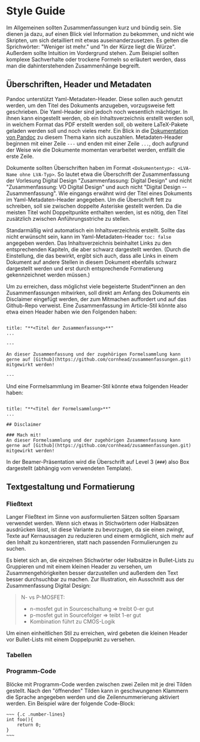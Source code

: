 # Style Guide

Im Allgemeinen sollten Zusammenfassungen kurz und bündig sein. Sie dienen ja dazu, auf einen Blick viel Information zu bekommen, und nicht wie Skripten, um sich detailliert mit etwas auseinanderzusetzen. Es gelten die Sprichwörter: "Weniger ist mehr." und "In der Kürze liegt die Würze". Außerdem sollte Intuition im Vordergrund stehen. Zum Beispiel sollten komplexe Sachverhalte oder trockene Formeln so erläutert werden, dass man die dahinterstehenden Zusammenhänge begreift. 

## Überschriften, Header und Metadaten

Pandoc unterstützt Yaml-Metadaten-Header. Diese sollen auch genutzt werden, um den Titel des Dokuments anzugeben, vorzugsweise fett geschrieben. Die Yaml-Header sind jedoch noch wesentlich mächtiger. In ihnen kann eingestellt werden, ob ein Inhaltsverzeichnis erstellt werden soll, in welchem Format das PDF erstellt werden soll, ob weitere LaTeX-Pakete geladen werden soll und noch vieles mehr. Ein Blick in die [Dokumentation von Pandoc](https://pandoc.org/MANUAL.html#pandocs-markdown) zu diesem Thema kann sich auszahlen. Metadaten-Header beginnen mit einer Zeile `---` und enden mit einer Zeile `...`, doch aufgrund der Weise wie die Dokumente momentan verarbeitet werden, entfällt die erste Zeile.

Dokumente sollten Überschriften haben im Format `<Dokumententyp>: <LVA-Name ohne LVA-Typ>`. So lautet etwa die Überschrift der Zusammenfassung der Vorlesung Digital Design "Zusammenfassung: Digital Design" und nicht "Zusammenfassung: VO Digital Design" und auch nicht "Digital Design -- Zusammenfassung". Wie eingangs erwähnt wird der Titel eines Dokuments im Yaml-Metadaten-Header angegeben. Um die Überschrift fett zu schreiben, soll sie zwischen doppelte Asteriske gestellt werden. Da die meisten Titel wohl Doppeltpunkte enthalten werden, ist es nötig, den Titel zusätzlich zwischen Anführungsstriche zu stellen.

Standarmäßig wird automatisch ein Inhaltsverzeichnis erstellt. Sollte das nicht erwünscht sein, kann im Yaml-Metadaten-Header `toc: false` angegeben werden. Das Inhaltsverzeichnis beinhaltet Links zu den entsprechenden Kapiteln, die aber schwarz dargestellt werden. (Durch die Einstellung, die das bewirkt, ergibt sich auch, dass alle Links in einem Dokument auf andere Stellen in diesem Dokument ebenfalls schwarz dargestellt werden und erst durch entsprechende Formatierung gekennzeichnet werden müssen.)

Um zu erreichen, dass möglichst viele begeisterte Student*innen an den Zusammenfassungen mitwirken, soll direkt am Anfang des Dokuments ein Disclaimer eingefügt werden, der zum Mitmachen auffordert und auf das Github-Repo verweist.
Eine Zusammenfassung im Article-Stil könnte also etwa einen Header haben wie den Folgenden haben:

~~~ 

title: "**<Titel der Zusammenfassung>**"
...

---

An dieser Zusammenfassung und der zugehörigen Formelsammlung kann gerne auf [Github](https://github.com/cornhead/zusammenfassungen.git) mitgewirkt werden!

---
~~~

Und eine Formelsammlung im Beamer-Stil könnte etwa folgenden Header haben:

~~~

title: "**<Titel der Formelsammlung>**"
...

## Disclaimer

### Mach mit!
An dieser Formelsammlung und der zugehörigen Zusammenfassung kann gerne auf [Github](https://github.com/cornhead/zusammenfassungen.git) mitgewirkt werden!
~~~

In der Beamer-Präsentation wird die Überschrift auf Level 3 (`###`) also Box dargestellt (abhängig vom verwendeten Template).


## Textgestaltung und Formatierung

### Fließtext

Langer Fließtext im Sinne von ausformulierten Sätzen sollten Sparsam verwendet werden. Wenn sich etwas in Stichwörtern oder Halbsätzen ausdrücken lässt, ist diese Variante zu bevorzugen, da sie einen zwingt, Texte auf Kernaussagen zu reduzieren und einem ermöglicht, sich mehr auf den Inhalt zu konzentrieren, statt nach passenden Formulierungen zu suchen.

Es bietet sich an, die einzelnen Stichwörter oder Halbsätze in Bullet-Lists zu Gruppieren und mit einem kleinen Header zu versehen, um Zusammengehörigkeiten besser darzustellen und außerdem den Text besser durchsuchbar zu machen. Zur Illustration, ein Ausschnitt aus der Zusammenfassung Digital Design:

> N- vs P-MOSFET:
>
> * n-mosfet gut in Sourceschaltung => treibt 0-er gut
> * p-mosfet gut in Sourcefolger => teibt 1-er gut
> * Kombination führt zu CMOS-Logik

Um einen einheitlichen Stil zu erreichen, wird gebeten die kleinen Header vor Bullet-Lists mit einem Doppelpunkt zu versehen.

### Tabellen

### Programm-Code

Blöcke mit Programm-Code werden zwischen zwei Zeilen mit je drei Tilden gestellt. Nach den "öffnenden" Tilden kann in geschwungenen Klammern die Sprache angegeben werden und die Zeilennummerierung aktiviert werden. Ein Beispiel wäre der folgende Code-Block:

```
~~~ {.c .number-lines}
int foo(){
	return 0;
}
~~~
```
